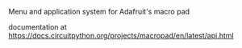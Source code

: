 Menu and application system for Adafruit's macro pad

documentation at https://docs.circuitpython.org/projects/macropad/en/latest/api.html

